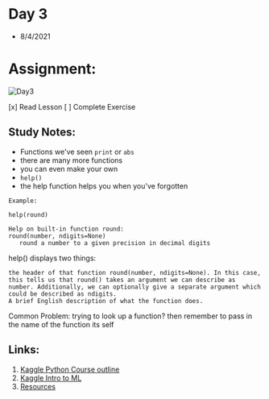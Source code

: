# Day 3
* 8/4/2021

# Assignment:

![Day3](#)

[x] Read Lesson
[ ] Complete Exercise 


## Study Notes:
* Functions we've seen ```print``` or ```abs```
* there are many more functions 
* you can even make your own 
* ```help()```
* the help function helps you when you've forgotten 
```
Example: 

help(round)

Help on built-in function round: 
round(number, ndigits=None) 
   round a number to a given precision in decimal digits
```



help() displays two things:

    the header of that function round(number, ndigits=None). In this case, this tells us that round() takes an argument we can describe as number. Additionally, we can optionally give a separate argument which could be described as ndigits.
    A brief English description of what the function does.

Common Problem: 
trying to look up a function? then remember to pass in the name of the function its self 




## Links:
1. [Kaggle Python Course outline](#)
2. [Kaggle Intro to ML](#)
3. [Resources](#)
